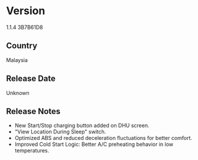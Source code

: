 # Version
1.1.4 3B7B61D8

## Country
Malaysia

## Release Date
Unknown

## Release Notes
- New Start/Stop charging button added on DHU screen.<br>
- "View Location During Sleep" switch.<br>
- Optimized ABS and reduced deceleration fluctuations for better comfort.<br>
- Improved Cold Start Logic: Better A/C preheating behavior in low temperatures.<br>

